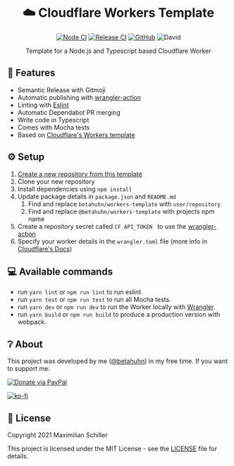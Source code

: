<div align="center">
  
# ☁️ Cloudflare Workers Template

[![Node CI](https://github.com/BetaHuhn/workers-template/workflows/Node%20CI/badge.svg)](https://github.com/BetaHuhn/workers-template/actions?query=workflow%3A%22Node+CI%22) [![Release CI](https://github.com/BetaHuhn/workers-template/workflows/Release%20CI/badge.svg)](https://github.com/BetaHuhn/workers-template/actions?query=workflow%3A%22Release+CI%22) [![GitHub](https://img.shields.io/github/license/mashape/apistatus.svg)](https://github.com/BetaHuhn/workers-template/blob/master/LICENSE) ![David](https://img.shields.io/david/betahuhn/workers-template)

Template for a Node.js and Typescript based Cloudflare Worker

</div>

## 🚀 Features

- Semantic Release with Gitmoji
- Automatic publishing with [wrangler-action](https://github.com/cloudflare/wrangler-action)
- Linting with [Eslint](https://eslint.org/)
- Automatic Dependabot PR merging
- Write code in Typescript
- Comes with Mocha tests
- Based on [Cloudflare's Workers template](https://github.com/cloudflare/worker-typescript-template)

## ⚙️ Setup

1. [Create a new repository from this template](https://github.com/betahuhn/workers-template/generate)
2. Clone your new repository
2. Install dependencies using `npm install`
3. Update package details in `package.json` and `README.md`
   1. Find and replace `betahuhn/workers-template` with `user/repository`
   2. Find and replace `@betahuhn/workers-template` with projects npm name
4. Create a repository secret called `CF_API_TOKEN ` to use the [wrangler-action](https://github.com/cloudflare/wrangler-action)
5. Specify your worker details in the `wrangler.toml` file (more info in [Cloudflare's Docs](https://developers.cloudflare.com/workers/cli-wrangler/configuration))

## 💻 Available commands

- run `yarn lint` or `npm run lint` to run eslint.
- run `yarn test` or `npm run test` to run all Mocha tests.
- run `yarn dev` or `npm run dev` to run the Worker locally with [Wrangler](https://developers.cloudflare.com/workers/cli-wrangler/commands#dev).
- run `yarn build` or `npm run build` to produce a production version with webpack.

## ❔ About

This project was developed by me ([@betahuhn](https://github.com/BetaHuhn)) in my free time. If you want to support me:

[![Donate via PayPal](https://img.shields.io/badge/paypal-donate-009cde.svg)](https://www.paypal.com/cgi-bin/webscr?cmd=_s-xclick&hosted_button_id=394RTSBEEEFEE)

[![ko-fi](https://ko-fi.com/img/githubbutton_sm.svg)](https://ko-fi.com/F1F81S2RK)

## 📄 License

Copyright 2021 Maximilian Schiller

This project is licensed under the MIT License - see the [LICENSE](LICENSE) file for details.
